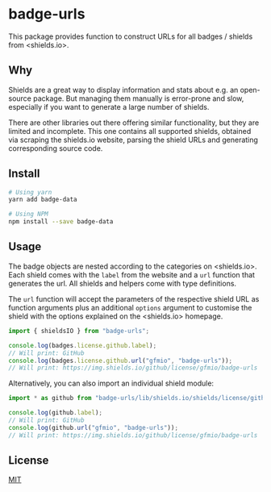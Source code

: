 # badge-urls

This package provides function to construct URLs for all badges / shields from <shields.io>.

## Why

Shields are a great way to display information and stats about e.g. an open-source package. But managing them manually is error-prone and slow, especially if you want to generate a large number of shields.

There are other libraries out there offering similar functionality, but they are limited and incomplete. This one contains all supported shields, obtained via scraping the shields.io website, parsing the shield URLs and generating corresponding source code.

## Install

```sh
# Using yarn
yarn add badge-data

# Using NPM
npm install --save badge-data
```

## Usage

The badge objects are nested according to the categories on <shields.io>. Each shield comes with the `label` from the website and a `url` function that generates the url. All shields and helpers come with type definitions.

The `url` function will accept the parameters of the respective shield URL as function arguments plus an additional `options` argument to customise the shield with the options explained on the <shields.io> homepage.

```ts
import { shieldsIO } from "badge-urls";

console.log(badges.license.github.label);
// Will print: GitHub
console.log(badges.license.github.url("gfmio", "badge-urls"));
// Will print: https://img.shields.io/github/license/gfmio/badge-urls
```

Alternatively, you can also import an individual shield module:

```ts
import * as github from "badge-urls/lib/shields.io/shields/license/github";

console.log(github.label);
// Will print: GitHub
console.log(github.url("gfmio", "badge-urls"));
// Will print: https://img.shields.io/github/license/gfmio/badge-urls
```

## License

[MIT](LICENSE)
